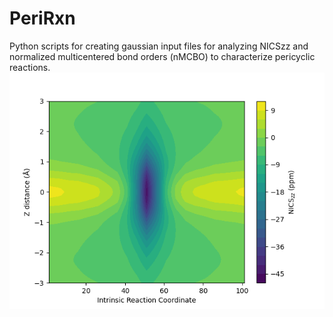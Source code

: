 # PeriRxn
Python scripts for creating gaussian input files for analyzing NICSzz and normalized multicentered bond orders (nMCBO) to characterize pericyclic reactions.
![alt text](https://github.com/WillDeSnoo/PeriRxn/blob/02_01_2025/exampleCope/NICS_IRC_Scan_Plot.png)

